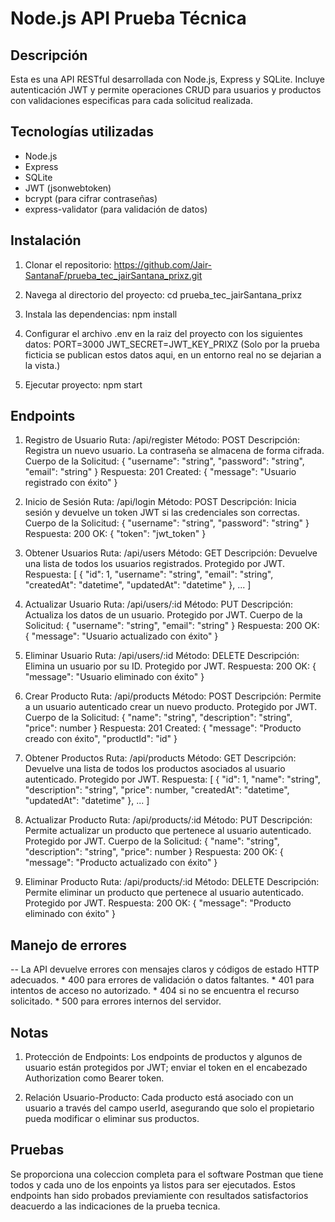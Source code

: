 # Node.js API Prueba Técnica

## Descripción

Esta es una API RESTful desarrollada con Node.js, Express y SQLite. Incluye autenticación JWT y permite operaciones CRUD para usuarios y productos con validaciones especificas para cada
solicitud realizada.

## Tecnologías utilizadas

- Node.js
- Express
- SQLite
- JWT (jsonwebtoken)
- bcrypt (para cifrar contraseñas)
- express-validator (para validación de datos)

## Instalación

1. Clonar el repositorio:
   https://github.com/Jair-SantanaF/prueba_tec_jairSantana_prixz.git
   
3. Navega al directorio del proyecto:
    cd prueba_tec_jairSantana_prixz

4. Instala las dependencias:
    npm install

5. Configurar el archivo .env en la raiz del proyecto con los siguientes datos:
   PORT=3000
   JWT_SECRET=JWT_KEY_PRIXZ
(Solo por la prueba ficticia se publican estos datos aqui, en un entorno real no se dejarian a la vista.)

6. Ejecutar proyecto:
    npm start

## Endpoints

1. Registro de Usuario
    Ruta: /api/register
    Método: POST
    Descripción: Registra un nuevo usuario. La contraseña se almacena de forma cifrada.
    Cuerpo de la Solicitud:
        {
            "username": "string",
            "password": "string",
            "email": "string"
        }
    Respuesta:
    201 Created:
        { "message": "Usuario registrado con éxito" }

2. Inicio de Sesión
    Ruta: /api/login
    Método: POST
    Descripción: Inicia sesión y devuelve un token JWT si las credenciales son correctas.
    Cuerpo de la Solicitud:
        {
            "username": "string",
            "password": "string"
        }
    Respuesta:
    200 OK:
        { "token": "jwt_token" }

3. Obtener Usuarios
    Ruta: /api/users
    Método: GET
    Descripción: Devuelve una lista de todos los usuarios registrados. Protegido por JWT.
    Respuesta:
        [
            {
                "id": 1,
                "username": "string",
                "email": "string",
                "createdAt": "datetime",
                "updatedAt": "datetime"
            },
            ...
        ]

4. Actualizar Usuario
    Ruta: /api/users/:id
    Método: PUT
    Descripción: Actualiza los datos de un usuario. Protegido por JWT.
    Cuerpo de la Solicitud:
        {
            "username": "string",
            "email": "string"
        }
    Respuesta:
    200 OK:
        { "message": "Usuario actualizado con éxito" }

5. Eliminar Usuario
    Ruta: /api/users/:id
    Método: DELETE
    Descripción: Elimina un usuario por su ID. Protegido por JWT.
    Respuesta:
    200 OK:
        { "message": "Usuario eliminado con éxito" }

6. Crear Producto
    Ruta: /api/products
    Método: POST
    Descripción: Permite a un usuario autenticado crear un nuevo producto. Protegido por JWT.
    Cuerpo de la Solicitud:
        {
            "name": "string",
            "description": "string",
            "price": number
        }
    Respuesta:
    201 Created:
        { "message": "Producto creado con éxito", "productId": "id" }

7. Obtener Productos
    Ruta: /api/products
    Método: GET
    Descripción: Devuelve una lista de todos los productos asociados al usuario autenticado. Protegido por JWT.
    Respuesta:
        [
            {
                "id": 1,
                "name": "string",
                "description": "string",
                "price": number,
                "createdAt": "datetime",
                "updatedAt": "datetime"
            },
            ...
        ]

8. Actualizar Producto
    Ruta: /api/products/:id
    Método: PUT
    Descripción: Permite actualizar un producto que pertenece al usuario autenticado. Protegido por JWT.
    Cuerpo de la Solicitud:
        {
            "name": "string",
            "description": "string",
            "price": number
        }
    Respuesta:
    200 OK:
        { "message": "Producto actualizado con éxito" }

9. Eliminar Producto
    Ruta: /api/products/:id
    Método: DELETE
    Descripción: Permite eliminar un producto que pertenece al usuario autenticado. Protegido por JWT.
    Respuesta:
    200 OK:
    { "message": "Producto eliminado con éxito" }

## Manejo de errores 

-- La API devuelve errores con mensajes claros y códigos de estado HTTP adecuados.
    * 400 para errores de validación o datos faltantes.
    * 401 para intentos de acceso no autorizado.
    * 404 si no se encuentra el recurso solicitado.
    * 500 para errores internos del servidor.

## Notas

1. Protección de Endpoints: Los endpoints de productos y algunos de usuario están protegidos por JWT; enviar el token en el encabezado Authorization como Bearer token.

2. Relación Usuario-Producto: Cada producto está asociado con un usuario a través del campo userId, asegurando que solo el propietario pueda modificar o eliminar sus productos.

## Pruebas

Se proporciona una coleccion completa para el software Postman que tiene todos y cada uno de los enpoints ya listos para ser ejecutados. Estos endpoints han sido probados previamiente con resultados satisfactorios deacuerdo a las indicaciones de la prueba tecnica.
